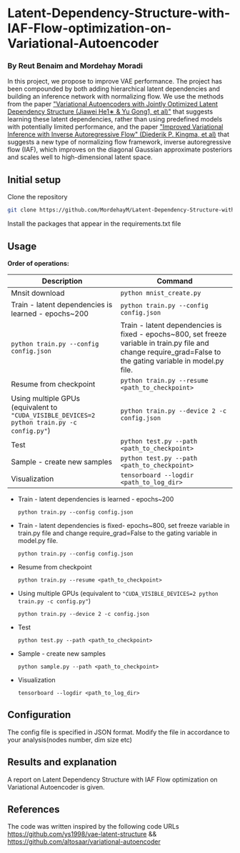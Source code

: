 # Latent-Dependency-Structure-with-IAF-Flow-optimization-on-Variational-Autoencoder
### By Reut Benaim and Mordehay Moradi

In this project, we propose to improve VAE performance.
The project has been compounded by both adding hierarchical latent dependencies
and building an inference network with normalizing flow.
We use the methods from the paper ["Variational Autoencoders with Jointly Optimized
Latent Dependency Structure (Jiawei He1∗ & Yu Gong1, et al)"](https://openreview.net/forum?id=SJgsCjCqt7) that suggests learning these latent dependencies,
rather than using predefined models with potentially limited performance,
and the paper ["Improved Variational Inference with Inverse Autoregressive Flow" (Diederik P. Kingma, et al)](https://arxiv.org/abs/1606.04934
) 
that suggests a new type of normalizing flow framework, inverse autoregressive flow (IAF),
which improves on the diagonal Gaussian approximate posteriors and scales well to high-dimensional latent space.

## Initial setup

Clone the repository
```bash
git clone https://github.com/MordehayM/Latent-Dependency-Structure-with-IAF-Flow-optimization-on-Variational-Autoencoder.git
```
Install the packages that appear in the requirements.txt file 

## Usage

**Order of operations:**

| Description | Command |
| --- | --- |
| Mnsit download | `python mnist_create.py` |
| Train - latent dependencies is learned - epochs~200 | `python train.py --config config.json` |
| `python train.py --config config.json` | Train - latent dependencies is fixed - epochs~800, set freeze variable in train.py file and change require_grad=False to the gating variable in model.py file. |
| Resume from checkpoint | `python train.py --resume <path_to_checkpoint>` |
| Using multiple GPUs (equivalent to `"CUDA_VISIBLE_DEVICES=2 python train.py -c config.py"`) | `python train.py --device 2 -c config.json` |
| Test | `python test.py --path <path_to_checkpoint>` |
| Sample - create new samples | `python test.py --path <path_to_checkpoint>` |
| Visualization | `tensorboard --logdir <path_to_log_dir>` |
  
- Train - latent dependencies is learned - epochs~200
  
  `python train.py --config config.json`
  
- Train - latent dependencies is fixed- epochs~800, set freeze variable in train.py file
  and change require_grad=False to the gating variable in model.py file.
  
  `python train.py --config config.json`
- Resume from checkpoint
  
  `python train.py --resume <path_to_checkpoint>`
- Using multiple GPUs (equivalent to `"CUDA_VISIBLE_DEVICES=2 python train.py -c config.py"`)
  
  `python train.py --device 2 -c config.json`
- Test
  
  `python test.py --path <path_to_checkpoint>`
- Sample - create new samples
  
  `python sample.py --path <path_to_checkpoint>`
- Visualization 
  
  `tensorboard --logdir <path_to_log_dir>`

## Configuration

The config file is specified in JSON format. Modify the file in accordance to your analysis(nodes number, dim size etc) 

## Results and explanation

A report on Latent Dependency Structure with IAF Flow optimization on Variational Autoencoder is given.

## References

The code was written inspired by the following code URLs https://github.com/ys1998/vae-latent-structure
&& https://github.com/altosaar/variational-autoencoder








